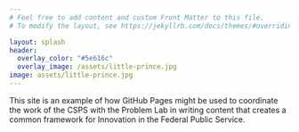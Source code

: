 ```yaml
---
# Feel free to add content and custom Front Matter to this file.
# To modify the layout, see https://jekyllrb.com/docs/themes/#overriding-theme-defaults

layout: splash
header:
  overlay_color: "#5e616c"
  overlay_image: /assets/little-prince.jpg
image: assets/little-prince.jpg
---
```

This site is an example of how GitHub Pages might be used to coordinate the work of the CSPS with the Problem Lab in writing content that creates a common framework for Innovation in the Federal Public Service.
